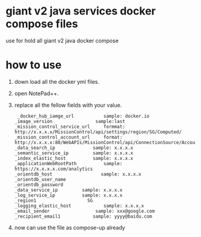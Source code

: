 # giant v2 java services  docker compose files
use for hold all giant v2 java docker compose



# how to use
1. down load all the docker yml files.
2. open NotePad++.
3. replace all the fellow fields with your value.

   ```
    _docker_hub_iamge_url			sample: docker.io
   _image_version                sample:last
   _mission_control_service_url		formmat: http://x.x.x.x/MissionControl/api/settings/region/SG/Computed/
   _mission_control_account_url		format: http://x.x.x.x:80/WebAPIs/MissionControl/api/ConnectionSource/Account/Default
   _data_search_ip				sample: x.x.x.x
   _semantic_service_ip			sample: x.x.x.x		
   _index_elastic_host			sample: x.x.x.x
   _applicationWebRootPath			sample: https://x.x.x.x.com/analytics		
   _orientdb_host				   sample: x.x.x.x					
   _orientdb_user_name			
   _orientdb_password			
   _data_service_ip			sample: x.x.x.x			
   _log_service_ip			sample: x.x.x.x
   _region1				      SG
   _logging_elastic_host			sample: x.x.x.x
   _email_sender				 sample: xxx@google.com			
   _recipient_email1			sample: yyyy@baidu.com
   ```
   
4. now can use the file as compose-up already


